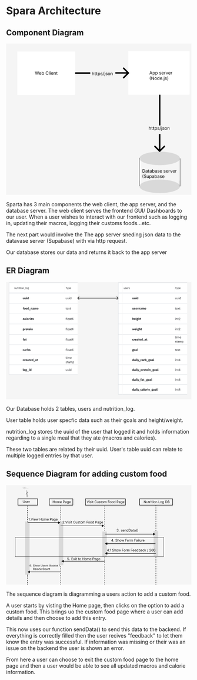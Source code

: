 # Spara Architecture

## Component Diagram

![alt text](diagrams/component.png)

Sparta has 3 main components the web client, the app server, and the database server. The web client serves the frontend GUI/ Dashboards to our user. When a user wishes to interact with our frontend such as logging in, updating their macros, logging their customs foods...etc.

The next part would involve the The app server sneding json data to the datavase server (Supabase) with via http request. 

Our database stores our data and returns it back to the app server



## ER Diagram

![alt text](diagrams/ER.png)

Our Database holds 2 tables, users and nutrition_log.

User table holds user specfic data such as their goals and height/weight.

nutrition_log stores the uuid of the user that logged it and holds information regarding to a single meal that they ate (macros and calories).

These two tables are related by their uuid. User's table uuid can relate to multiple logged entries by that user.

## Sequence Diagram for adding custom food

![alt text](diagrams/sequence.png)

The sequence diagram is diagramming a users action to add a custom food.

A user starts by visting the Home page, then clicks on the option to add a custom food. This brings uo the custom food page where a user can add details and then choose to add this entry. 

This now uses our function sendData() to send this data to the backend. If everything is correctly filled then the user recives "feedback" to let them know the entry was successful. If information was missing or their was an issue on the backend the user is shown an error. 

From here a user can choose to exit the custom food page to the home page and then a user would be able to see all updated macros and calorie information. 

